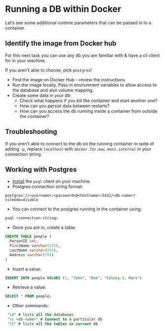 # Running a DB within Docker

Let’s see some additional runtime parameters that can be passed in to a container.

## Identify the image from Docker hub

For this next task you can use any db you are familiar with & have a cli client for in your machine.

If you aren't able to choose, pick `postgres`!

- Find the image on Docker Hub – review the instructions
- Run the image locally. Pass in environment variables to allow access to the database and also volume mapping.
- Create some data in your db:
  - Check what happens if you kill the container and start another one?
  - How can you persist data between restarts?
  - How can you access the db running inside a container from outside the container?

## Troubleshooting

If you aren't able to connect to the db on the running container in spite of adding `-p`, replace `localhost` with `docker.for.mac.host.internal` in your connection string.

## Working with Postgres

- [Install](https://blog.timescale.com/tutorials/how-to-install-psql-on-mac-ubuntu-debian-windows/) the `psql` client on your machine.
- Postgres connection string format:

`postgres://<username>:<password>@<hostname>:5432/<db-name>?sslmode=disable`

- You can connect to the postgres running in the container using:

```bash
psql <connection-string>
```

- Once you are in, create a table:

```sql
CREATE TABLE people (
  PersonID int,
  FirstName varchar(255),
  LastName varchar(255),
  Address varchar(255)
)
```

- Insert a value:

```sql
INSERT INTO people VALUES (1, "John", "Doe", "Colony-1, Mars")
```

- Retrieve a value:

```sql
SELECT * FROM people;
```

- Other commands:

```sql
 "\d" # lists all the databases
 "\c <db-name>" # Connect to a particular db
 "\t" # lists all the tables in current db
```
